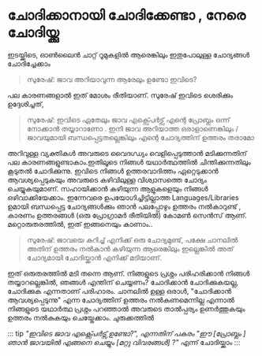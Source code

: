 # **ചോദിക്കാനായി ചോദിക്കേണ്ടാ , നേരെ ചോദിയ്ക്കു**

ഇടയ്ക്കിടെ, ഓൺലൈൻ ചാറ്റ് റൂമുകളിൽ ആരെങ്കിലും ഇതുപോലുള്ള ചോദ്യങ്ങൾ ചോദിച്ചേക്കാം

> സുരേഷ്: ജാവ അറിയാവുന്ന ആരേലും ഉണ്ടോ ഇവിടെ?

പല കാരണങ്ങളാൽ ഇത് മോശം രീതിയാണ്. സുരേഷ് ഇവിടെ ശെരിക്കും ഉദ്ദേശിച്ചത്,

> സുരേഷ്: ഇവിടെ ഏതേലും ജാവ എക്സ്പെർട്സ് എന്റെ പ്രോബ്ലം ഒന്ന് നോക്കാൻ തയ്യാറാണോ . ഇനി ജാവ അറിയാത്ത ഒരാളാണെങ്കിലും / ജാവയുമായി ബന്ധപ്പെട്ടതല്ലെങ്കിലും എന്റെ ചോദ്യത്തിന് ഉത്തരം തരാമോ

അറിവുള്ള വ്യക്തികൾ അവരുടെ വൈദഗ്ധ്യം വെളിപ്പെടുത്താൻ മടിക്കുന്നതിന് പല കാരണങ്ങളുണ്ടാകാം.ഇതിലൂടെ നിങ്ങൾ യഥാർത്ഥത്തിൽ ചിന്തിക്കുന്നതിലും കൂടുതൽ ചോദിക്കുന്നു.
ഇവിടെ നിങ്ങൾ ഉത്തരവാദിത്തം ഏറ്റെടുക്കാൻ ആവശ്യപ്പെടുകയും അവരുടെ കഴിവിലുള്ള വിശ്വാസത്തെ ചോദ്യം ചെയ്യുകയുമാണ്. സഹായിക്കാൻ കഴിയുന്ന ആളുകളെയും നിങ്ങൾ ഒഴിവാക്കിയേക്കാം. ഇന്നേവരെ ഉപയോഗിച്ചിട്ടില്ലാത്ത Languages/Libraries ഉമായി ബന്ധപ്പെട്ട ചോദ്യങ്ങൾക്കും ഞാൻ പലപ്പോഴും ഉത്തരം നൽകാറുണ്ട് , കാരണം ഉത്തരങ്ങൾ (ഒരു പ്രോഗ്രാമർ രീതിയിൽ) കോമൺ സെൻസ് ആണ്.
മറ്റൊരുതരത്തിൽ, ഇത് ഇങ്ങനെയും കാണാം..

> സുരേഷ്: ജാവയെ കുറിച്ച് എനിക്ക് ഒരു ചോദ്യമുണ്ട്, പക്ഷേ ചാനലിൽ അതിന് ഉത്തരം നൽകാൻ കഴിയുന്ന ആരെങ്കിലും ഇല്ലെങ്കിൽ അത് ചോദ്യമായി ചോദിയ്ക്കാൻ എനിക്ക് മടിയാണ്.

ഇത് ഒരുതരത്തിൽ മടി തന്നെ ആണ്. നിങ്ങളുടെ പ്രശ്നം പരിഹരിക്കാൻ നിങ്ങൾ തയ്യാറല്ലെങ്കിൽ, ഞങ്ങൾ എന്തിന് ചെയ്യണം?
ചോദിക്കാൻ ചോദിക്കുകയല്ല, ചോദിക്കുക എന്നതാണ് പരിഹാരം. ചാനലിൽ ഉള്ള ഒരാൾ, "ചോദിക്കാൻ ആവശ്യപ്പെടുന്നു" എന്ന ചോദ്യത്തിന് ഉത്തരം നൽകണമെന്നില്ല എന്നാൽ നിങ്ങളുടെ യഥാർത്ഥ പ്രശ്നം പറഞ്ഞാൽ അവരുടെ താൽപ്പര്യം ഉണർത്തുകയും ഉത്തരം നൽകുകയും ചെയ്തേക്കാം.
ചുരുക്കത്തിൽ

::: tip
*"ഇവിടെ ജാവ എക്സ്പെർട്സ് ഉണ്ടോ?",
എന്നതിന് പകരം
"ഈ [പ്രോബ്ലം ] ഞാൻ ജാവയിൽ എങ്ങനെ ചെയ്യും [മറ്റു വിവരങ്ങൾ] ?"*
എന്ന് ചോദിയ്ക്കാം
:::
